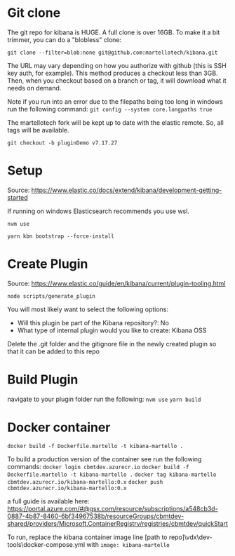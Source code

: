 # Git clone

The git repo for kibana is HUGE. A full clone is over 16GB. To make it a bit trimmer, you can do a "blobless" clone:

`git clone --filter=blob:none git@github.com:martellotech/kibana.git`

The URL may vary depending on how you authorize with github (this is SSH key auth, for example). This method produces a checkout less than 3GB.
Then, when you checkout based on a branch or tag, it will download what it needs on demand.

Note if you run into an error due to the filepaths being too long in windows run the following command:
`git config --system core.longpaths true`

The martellotech fork will be kept up to date with the elastic remote. So, all tags will be available.

`git checkout -b pluginDemo v7.17.27`


# Setup
Source: https://www.elastic.co/docs/extend/kibana/development-getting-started

If running on windows Elasticsearch recommends you use wsl. 

`nvm use`

`yarn kbn bootstrap --force-install`


# Create Plugin
Source: https://www.elastic.co/guide/en/kibana/current/plugin-tooling.html

`node scripts/generate_plugin`

You will most likely want to select the following options:
- Will this plugin be part of the Kibana repository?: No
- What type of internal plugin would you like to create: Kibana OSS

Delete the .git folder and the gitignore file in the newly created plugin so that it can be added to this repo

# Build Plugin
navigate to your plugin folder
run the following:
`nvm use`
`yarn build`

# Docker container
`docker build -f Dockerfile.martello -t kibana-martello .`

To build a production version of the container see run the following commands: 
`docker login cbmtdev.azurecr.io`
`docker build -f Dockerfile.martello -t kibana-martello .`
`docker tag kibana-martello cbmtdev.azurecr.io/kibana-martello:0.x`
`docker push cbmtdev.azurecr.io/kibana-martello:0.x`

a full guide is available here:
https://portal.azure.com/#@gsx.com/resource/subscriptions/a548cb3d-0887-4b87-8460-6bf34967538b/resourceGroups/cbmtdev-shared/providers/Microsoft.ContainerRegistry/registries/cbmtdev/quickStart


To run, replace the kibana container image line [path to repo]\vdx\dev-tools\docker-compose.yml with
`image: kibana-martello`